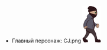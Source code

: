 * Главный персонаж: CJ.png
![none](https://raw.githubusercontent.com/KocTonpaB/Soap/master/Assets/Sprites/CJ.png)<br>
